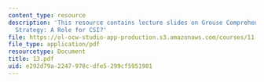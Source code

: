```yaml
---
content_type: resource
description: 'This resource contains lecture slides on Grouse Comprehensive Conservation
  Strategy: A Role for CSI?'
file: https://ol-ocw-studio-app-production.s3.amazonaws.com/courses/11-959-reforming-natural-resources-governance-failings-of-scientific-rationalism-and-alternatives-for-building-common-ground-january-iap-2007/e292d79a2247978cdfe5299cf5951901_13.pdf
file_type: application/pdf
resourcetype: Document
title: 13.pdf
uid: e292d79a-2247-978c-dfe5-299cf5951901
---
```

